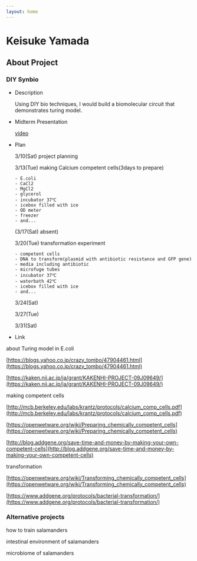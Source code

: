 ```yaml
---
layout: home
---
```


# Keisuke Yamada

## About Project
### DIY Synbio
- Description

  Using DIY bio techniques, I would build a biomolecular circuit that demonstrates turing model.
- Midterm Presentation

    [video](https://vimeo.com/258476524)

- Plan

    3/10(Sat) project planning

    3/13(Tue) making Calcium competent cells(3days to prepare)
    
      - E.coli
      - CaCl2
      - MgCl2
      - glycerol
      - incubator 37℃
      - icebox filled with ice
      - OD meter
      - freezer
      - and...

    (3/17(Sat) absent)

    3/20(Tue) transformation experiment
      
      - competent cells
      - DNA to transform(plasmid with antibiotic resistance and GFP gene)
      - media including antibiotic
      - microfuge tubes
      - incubator 37℃
      - waterbath 42℃
      - icebox filled with ice
      - and...
      
    3/24(Sat) 

    3/27(Tue) 

    3/31(Sat) 
    
- Link

about Turing model in E.coli

[https://blogs.yahoo.co.jp/crazy_tombo/47904461.html](https://blogs.yahoo.co.jp/crazy_tombo/47904461.html)

[https://kaken.nii.ac.jp/ja/grant/KAKENHI-PROJECT-09J09649/](https://kaken.nii.ac.jp/ja/grant/KAKENHI-PROJECT-09J09649/)

making competent cells

[http://mcb.berkeley.edu/labs/krantz/protocols/calcium_comp_cells.pdf](http://mcb.berkeley.edu/labs/krantz/protocols/calcium_comp_cells.pdf)

[https://openwetware.org/wiki/Preparing_chemically_competent_cells](https://openwetware.org/wiki/Preparing_chemically_competent_cells)

[http://blog.addgene.org/save-time-and-money-by-making-your-own-competent-cells](http://blog.addgene.org/save-time-and-money-by-making-your-own-competent-cells)

transformation

[https://openwetware.org/wiki/Transforming_chemically_competent_cells](https://openwetware.org/wiki/Transforming_chemically_competent_cells)

[https://www.addgene.org/protocols/bacterial-transformation/](https://www.addgene.org/protocols/bacterial-transformation/)


### Alternative projects
how to train salamanders

intestinal environment of salamanders

microbiome of salamanders

